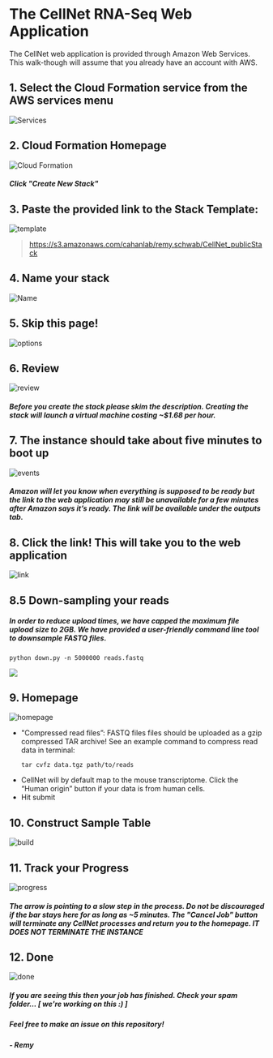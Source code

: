 # The CellNet RNA-Seq Web Application

The CellNet web application is provided through Amazon Web Services. This walk-though will assume that you already have an account with AWS.

## 1. Select the Cloud Formation service from the AWS services menu

![Services](images/services.png)

## 2. Cloud Formation Homepage

![Cloud Formation](images/cloudFormation.png)

##### Click "Create New Stack"

## 3. Paste the provided link to the Stack Template:

![template](images/templateSelect.png)

>https://s3.amazonaws.com/cahanlab/remy.schwab/CellNet_publicStack

## 4. Name your stack

![Name](images/details.png)

## 5. Skip this page!

![options](images/options.png)

## 6. Review

![review](images/review.png)

##### Before you create the stack please skim the description. Creating the stack will launch a virtual machine costing ~$1.68 per hour.

## 7. The instance should take about five minutes to boot up

![events](images/events.png)

##### Amazon will let you know when everything is supposed to be ready but the link to the web application may still be unavailable for a few minutes after Amazon says it’s ready. The link will be available under the outputs tab.

## 8. Click the link! This will take you to the web application

![link](images/url.png)

## 8.5 Down-sampling your reads

##### In order to reduce upload times, we have capped the maximum file upload size to 2GB. We have provided a user-friendly command line tool to downsample FASTQ files.

```shell
python down.py -n 5000000 reads.fastq
```

![](images/down.png)

## 9. Homepage
![homepage](images/home.png)
* "Compressed read files”: FASTQ files files should be uploaded as a gzip compressed TAR archive! See an example command to compress read data in terminal:
    ```shell
    tar cvfz data.tgz path/to/reads
    ```
* CellNet will by default map to the mouse transcriptome. Click the “Human origin” button if your data is from human cells. 
* Hit submit

## 10. Construct Sample Table

![build](images/build.png)

## 11. Track your Progress

![progress](images/progress.png)

##### The arrow is pointing to a slow step in the process. Do not be discouraged if the bar stays here for as long as ~5 minutes. The "Cancel Job" button will terminate any CellNet processes and return you to the homepage. ***IT DOES NOT TERMINATE THE INSTANCE***

## 12. Done

![done](images/done.png)

##### If you are seeing this then your job has finished. Check your spam folder... [ we're working on this :) ]

##### Feel free to make an issue on this repository!

##### - Remy

